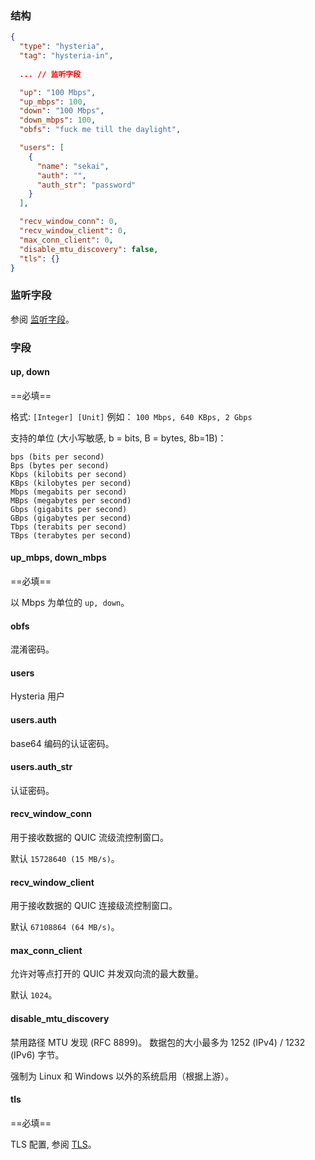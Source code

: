 ### 结构

```json
{
  "type": "hysteria",
  "tag": "hysteria-in",
  
  ... // 监听字段

  "up": "100 Mbps",
  "up_mbps": 100,
  "down": "100 Mbps",
  "down_mbps": 100,
  "obfs": "fuck me till the daylight",

  "users": [
    {
      "name": "sekai",
      "auth": "",
      "auth_str": "password"
    }
  ],

  "recv_window_conn": 0,
  "recv_window_client": 0,
  "max_conn_client": 0,
  "disable_mtu_discovery": false,
  "tls": {}
}
```

### 监听字段

参阅 [监听字段](/zh/configuration/shared/listen/)。

### 字段

#### up, down

==必填==

格式: `[Integer] [Unit]` 例如： `100 Mbps, 640 KBps, 2 Gbps`

支持的单位 (大小写敏感, b = bits, B = bytes, 8b=1B)：

    bps (bits per second)
    Bps (bytes per second)
    Kbps (kilobits per second)
    KBps (kilobytes per second)
    Mbps (megabits per second)
    MBps (megabytes per second)
    Gbps (gigabits per second)
    GBps (gigabytes per second)
    Tbps (terabits per second)
    TBps (terabytes per second)

#### up_mbps, down_mbps

==必填==

以 Mbps 为单位的 `up, down`。

#### obfs

混淆密码。

#### users

Hysteria 用户

#### users.auth

base64 编码的认证密码。

#### users.auth_str

认证密码。

#### recv_window_conn

用于接收数据的 QUIC 流级流控制窗口。

默认 `15728640 (15 MB/s)`。

#### recv_window_client

用于接收数据的 QUIC 连接级流控制窗口。

默认 `67108864 (64 MB/s)`。

#### max_conn_client

允许对等点打开的 QUIC 并发双向流的最大数量。

默认 `1024`。

#### disable_mtu_discovery

禁用路径 MTU 发现 (RFC 8899)。 数据包的大小最多为 1252 (IPv4) / 1232 (IPv6) 字节。

强制为 Linux 和 Windows 以外的系统启用（根据上游）。

#### tls

==必填==

TLS 配置, 参阅 [TLS](/zh/configuration/shared/tls/#inbound)。